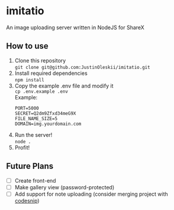 # imitatio
An image uploading server written in NodeJS for ShareX

## How to use
1. Clone this repository  
     `git clone git@github.com:JustinOleskii/imitatio.git`  
2. Install required dependencies  
`npm install`  
3. Copy the example .env file and modify it  
`cp .env.example .env`  
Example:
	```
	PORT=5000
	SECRET=Q2dm9Zfxd34meG9X
	FILE_NAME_SIZE=5
    DOMAIN=img.yourdomain.com
	```
4. Run the server!  
`node .`
5. Profit!

## Future Plans
 - [ ] Create front-end
 - [ ] Make gallery view (password-protected)
 - [ ] Add support for note uploading (consider merging project with [codesnip](https://github.com/JustinOleskii/codesnip))